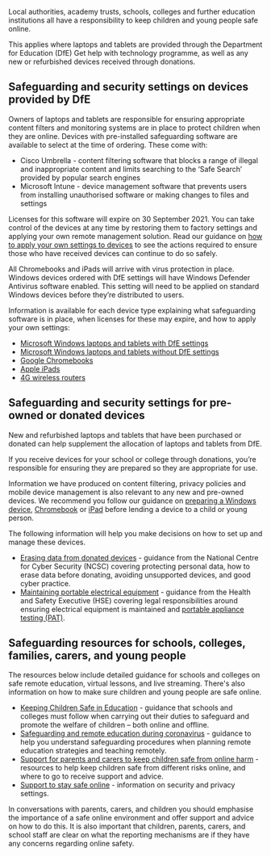 Local authorities, academy trusts, schools, colleges and further education institutions all have a responsibility to keep children and young people safe online.

This applies where laptops and tablets are provided through the Department for Education (DfE) Get help with technology programme, as well as any new or refurbished devices received through donations.

## Safeguarding and security settings on devices provided by DfE

Owners of laptops and tablets are responsible for ensuring appropriate content filters and monitoring systems are in place to protect children when they are online.
Devices with pre-installed safeguarding software are available to select at the time of ordering. These come with:

* Cisco Umbrella - content filtering software that blocks a range of illegal and inappropriate content and limits searching to the ‘Safe Search’ provided by popular search engines
* Microsoft Intune - device management software that prevents users from installing unauthorised software or making changes to files and settings

<div class="govuk-inset-text">
  <p>
    Licenses for this software will expire on <span class="app-no-wrap">30 September 2021</span>. You can take control of the devices at any time by restoring them to factory settings and applying your own remote management solution. Read our guidance on <a href="/devices/guide-to-resetting-windows-laptops-and-tablets" class="govuk-link">how to apply your own settings to devices</a> to see the actions required to ensure those who have received devices can continue to do so safely.
  </p>
</div>

All Chromebooks and iPads will arrive with virus protection in place. Windows devices ordered with DfE settings will have Windows Defender Antivirus software enabled. This setting will need to be applied on standard Windows devices before they’re distributed to users.

Information is available for each device type explaining what safeguarding software is in place, when licenses for these may expire, and how to apply your own settings:

* [Microsoft Windows laptops and tablets with DfE settings](/devices/preparing-microsoft-windows-laptops-and-tablets)
* [Microsoft Windows laptops and tablets without DfE settings](/devices/preparing-a-standard-windows-device)
* [Google Chromebooks](/devices/preparing-chromebooks)
* [Apple iPads](/devices/preparing-ipads)
* [4G wireless routers](/devices/preparing-4g-wireless-routers#router-security)

## Safeguarding and security settings for pre-owned or donated devices

New and refurbished laptops and tablets that have been purchased or donated can help supplement the allocation of laptops and tablets from DfE.

If you receive devices for your school or college through donations, you’re responsible for ensuring they are prepared so they are appropriate for use.

Information we have produced on content filtering, privacy policies and mobile device management is also relevant to any new and pre-owned devices. We recommend you follow our guidance on [preparing a Windows device](/devices/preparing-a-standard-windows-device), [Chromebook](/devices/preparing-chromebooks) or [iPad](/devices/preparing-ipads) before lending a device to a child or young person. 

The following information will help you make decisions on how to set up and manage these devices.

* [Erasing data from donated devices](https://www.ncsc.gov.uk/blog-post/erasing-data-from-donated-devices) - guidance from the National Centre for Cyber Security (NCSC) covering protecting personal data, how to erase data before donating, avoiding unsupported devices, and good cyber practice.
* [Maintaining portable electrical equipment](https://www.hse.gov.uk/pubns/books/hsg107.htm) - guidance from the Health and Safety Executive (HSE) covering legal responsibilities around ensuring electrical equipment is maintained and [portable appliance testing (PAT)](https://www.hse.gov.uk/electricity/faq-portable-appliance-testing.htm).

## Safeguarding resources for schools, colleges, families, carers, and young people

The resources below include detailed guidance for schools and colleges on safe remote education, virtual lessons, and live streaming. There's also information on how to make sure children and young people are safe online.

* [Keeping Children Safe in Education](https://www.gov.uk/government/publications/keeping-children-safe-in-education--2) - guidance that schools and colleges must follow when carrying out their duties to safeguard and promote the welfare of children – both online and offline.
* [Safeguarding and remote education during coronavirus](https://www.gov.uk/guidance/safeguarding-and-remote-education-during-coronavirus-covid-19) - guidance to help you understand safeguarding procedures when planning remote education strategies and teaching remotely.
* [Support for parents and carers to keep children safe from online harm](https://www.gov.uk/government/publications/coronavirus-covid-19-keeping-children-safe-online/coronavirus-covid-19-support-for-parents-and-carers-to-keep-children-safe-online) - resources to help keep children safe from different risks online, and where to go to receive support and advice.
* [Support to stay safe online](https://www.gov.uk/guidance/covid-19-staying-safe-online) - information on security and privacy settings.

In conversations with parents, carers, and children you should emphasise the importance of a safe online environment and offer support and advice on how to do this. It is also important that children, parents, carers, and school staff are clear on what the reporting mechanisms are if they have any concerns regarding online safety.
